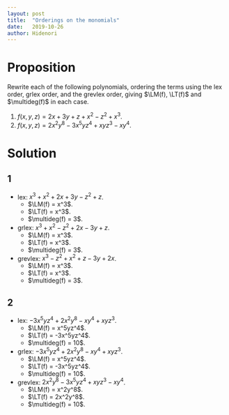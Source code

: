 ```yaml
---
layout: post
title:  "Orderings on the monomials"
date:   2019-10-26
author: Hidenori
---
```


# Proposition
Rewrite each of the following polynomials, ordering the terms using the lex order, grlex order, and the grevlex order, giving $\LM(f), \LT(f)$ and $\multideg(f)$ in each case.

1. $f(x, y, z) = 2x + 3y + z + x^2 - z^2 + x^3$.
1. $f(x, y, z) = 2x^2y^8 - 3x^5yz^4 + xyz^3 - xy^4$.

# Solution
## 1
* lex: $x^3 + x^2 + 2x + 3y - z^2 + z$.
    * $\LM(f) = x^3$.
    * $\LT(f) = x^3$.
    * $\multideg(f) = 3$.
* grlex: $x^3 + x^2 - z^2 + 2x - 3y + z$.
    * $\LM(f) = x^3$.
    * $\LT(f) = x^3$.
    * $\multideg(f) = 3$.
* grevlex: $x^3 - z^2 + x^2 + z - 3y + 2x$.
    * $\LM(f) = x^3$.
    * $\LT(f) = x^3$.
    * $\multideg(f) = 3$.

## 2
* lex: $-3x^5yz^4 + 2x^2y^8 - xy^4 + xyz^3$.
    * $\LM(f) = x^5yz^4$.
    * $\LT(f) = -3x^5yz^4$.
    * $\multideg(f) = 10$.
* grlex: $-3x^5yz^4 + 2x^2y^8 - xy^4 + xyz^3$.
    * $\LM(f) = x^5yz^4$.
    * $\LT(f) = -3x^5yz^4$.
    * $\multideg(f) = 10$.
* grevlex: $2x^2y^8 - 3x^5yz^4 + xyz^3 - xy^4$.
    * $\LM(f) = x^2y^8$.
    * $\LT(f) = 2x^2y^8$.
    * $\multideg(f) = 10$.
